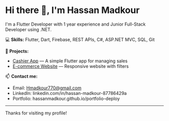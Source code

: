 # Hi there 👋, I'm Hassan Madkour

I'm a Flutter Developer with 1 year experience and Junior Full-Stack Developer using .NET.

💻 **Skills:** Flutter, Dart, Firebase, REST APIs, C#, ASP.NET MVC, SQL, Git

🚀 **Projects:**  
- [Cashier App](https://github.com/johnsmith/cashier-app) — A simple Flutter app for managing sales  
- [E-commerce Website](https://github.com/johnsmith/ecommerce-website) — Responsive website with filters

📫 **Contact me:**  
- Email: Hmadkour770@gmail.com 
- LinkedIn: linkedin.com/in/hassan-madkour-87786429a
- Portfolio: hassanmadkour.github.io/portfolio-deploy
---

Thanks for visiting my profile!
